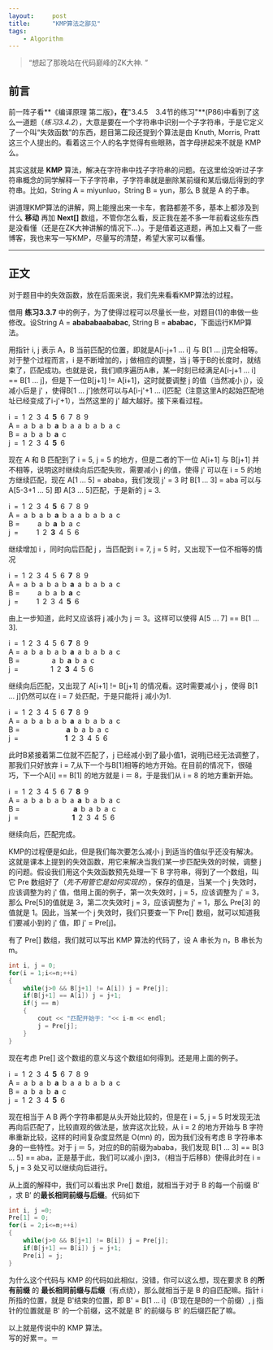 ```yaml
---
layout:     post
title:      "KMP算法之鄙见"
tags:
    - Algorithm
---
```


> “想起了那晚站在代码巅峰的ZK大神. ”


## 前言

前一阵子看**《编译原理 第二版》**，在**"3.4.5 &ensp; 3.4节的练习"**(P86)中看到了这么一道题（*练习3.4.2*），大意是要在一个字符串中识别一个子字符串，于是它定义了一个叫“失效函数”的东西，题目第二段还提到个算法是由 Knuth, Morris, Pratt 这三个人提出的。看着这三个人的名字觉得有些眼熟，首字母拼起来不就是 KMP 么。

其实这就是 **KMP** 算法，解决在字符串中找子字符串的问题。在这里给没听过子字符串概念的同学解释一下子字符串，子字符串就是删除某前缀和某后缀后得到的字符串。比如，String A = miyunluo，String B = yun，那么 B 就是 A 的子串。

讲道理KMP算法的讲解，网上能搜出来一卡车，套路都差不多，基本上都涉及到什么 **移动** 再加 **Next[]** 数组，不管你怎么看，反正我在差不多一年前看这些东西是没看懂（还是在ZK大神讲解的情况下...）。于是借着这道题，再加上又看了一些博客，我也来写一写KMP，尽量写的清楚，希望大家可以看懂。

---

## 正文

对于题目中的失效函数，放在后面来说，我们先来看看KMP算法的过程。

借用 **练习3.3.7** 中的例子，为了使得过程可以尽量长一些，对题目(1)的串做一些修改。设String A = **abababaababac**, String B = **ababac**，下面运行KMP算法。

用指针 i, j 表示 A，B 当前匹配的位置，即就是A[i-j+1 ... i] 与 B[1 ... j]完全相等。对于整个过程而言，i 是不断增加的，j 做相应的调整，当 j 等于B的长度时，就结束了，匹配成功。也就是说，我们顺序遍历A串，某一时刻已经满足A[i-j+1 ... i] == B[1 ... j]，但是下一位B[j+1] != A[i+1]，这时就要调整 j 的值（当然减小 j），设减小后是 j' ，使得B[1 ... j']依然可以与A[i-j'+1 ... i]匹配（注意这里A的起始匹配地址已经变成了i-j'+1），当然这里的 j' 越大越好。接下来看过程。

i&ensp;=&ensp;1&ensp;2&ensp;3&ensp;4&ensp;**5**&ensp;6&ensp;7&ensp;8&ensp;9<br>
A =&ensp;a&ensp;b&ensp;a&ensp;b&ensp;**a**&ensp;b&ensp;a&ensp;a&ensp;b&ensp;a&ensp;b&ensp;a&ensp;c<br>
B =&ensp;a&ensp;b&ensp;a&ensp;b&ensp;**a**&ensp;c<br>
j&ensp;=&ensp;1&ensp;2&ensp;3&ensp;4&ensp;**5**&ensp;6

现在 A 和 B 匹配到了 i = 5, j = 5 的地方，但是二者的下一位 A[i+1] 与 B[j+1] 并不相等，说明这时继续向后匹配失败，需要减小 j 的值，使得 j' 可以在 i = 5 的地方继续匹配，现在 A[1 ... 5] = ababa，我们发现 j' = 3 时 B[1 ... 3] = aba 可以与 A[5-3+1 ... 5] 即 A[3 ... 5]匹配，于是新的 j = 3.

i&ensp;=&ensp;1&ensp;2&ensp;3&ensp;4&ensp;**5**&ensp;6&ensp;7&ensp;8&ensp;9<br>
A =&ensp;a&ensp;b&ensp;a&ensp;b&ensp;**a**&ensp;b&ensp;a&ensp;a&ensp;b&ensp;a&ensp;b&ensp;a&ensp;c<br>
B =&ensp;&ensp;&ensp;&ensp;&ensp;a&ensp;b&ensp;**a**&ensp;b&ensp;a&ensp;c<br>
j&ensp;=&ensp;&ensp;&ensp;&ensp;&ensp;1&ensp;2&ensp;**3**&ensp;4&ensp;5&ensp;6

继续增加 i ，同时向后匹配 j ，当匹配到 i = 7, j = 5 时，又出现下一位不相等的情况

i&ensp;=&ensp;1&ensp;2&ensp;3&ensp;4&ensp;5&ensp;6&ensp;**7**&ensp;8&ensp;9<br>
A =&ensp;a&ensp;b&ensp;a&ensp;b&ensp;a&ensp;b&ensp;**a**&ensp;a&ensp;b&ensp;a&ensp;b&ensp;a&ensp;c<br>
B =&ensp;&ensp;&ensp;&ensp;&ensp;a&ensp;b&ensp;a&ensp;b&ensp;**a**&ensp;c<br>
j&ensp;=&ensp;&ensp;&ensp;&ensp;&ensp;1&ensp;2&ensp;3&ensp;4&ensp;**5**&ensp;6

由上一步知道，此时又应该将 j 减小为 j ＝ 3。这样可以使得 A[5 ... 7] == B[1 ... 3].

i&ensp;=&ensp;1&ensp;2&ensp;3&ensp;4&ensp;5&ensp;6&ensp;**7**&ensp;8&ensp;9<br>
A =&ensp;a&ensp;b&ensp;a&ensp;b&ensp;a&ensp;b&ensp;**a**&ensp;a&ensp;b&ensp;a&ensp;b&ensp;a&ensp;c<br>
B =&ensp;&ensp;&ensp;&ensp;&ensp;&ensp;&ensp;&ensp;&ensp;a&ensp;b&ensp;**a**&ensp;b&ensp;a&ensp;c<br>
j&ensp;=&ensp;&ensp;&ensp;&ensp;&ensp;&ensp;&ensp;&ensp;&ensp;1&ensp;2&ensp;**3**&ensp;4&ensp;5&ensp;6

继续向后匹配，又出现了 A[i+1] != B[j+1] 的情况看。这时需要减小 j ，使得 B[1 ... j]仍然可以在 i = 7 处匹配，于是只能将 j 减小为1.

i&ensp;=&ensp;1&ensp;2&ensp;3&ensp;4&ensp;5&ensp;6&ensp;**7**&ensp;8&ensp;9<br>
A =&ensp;a&ensp;b&ensp;a&ensp;b&ensp;a&ensp;b&ensp;**a**&ensp;a&ensp;b&ensp;a&ensp;b&ensp;a&ensp;c<br>
B =&ensp;&ensp;&ensp;&ensp;&ensp;&ensp;&ensp;&ensp;&ensp;&ensp;&ensp;&ensp;&ensp;**a**&ensp;b&ensp;a&ensp;b&ensp;a&ensp;c<br>
j&ensp;=&ensp;&ensp;&ensp;&ensp;&ensp;&ensp;&ensp;&ensp;&ensp;&ensp;&ensp;&ensp;&ensp;**1**&ensp;2&ensp;3&ensp;4&ensp;5&ensp;6

此时B紧接着第二位就不匹配了，j 已经减小到了最小值1，说明j已经无法调整了，那我们只好放弃 i = 7,从下一个与B[1]相等的地方开始。在目前的情况下，很碰巧，下一个A[i] == B[1] 的地方就是 i ＝ 8，于是我们从 i = 8 的地方重新开始。

i&ensp;=&ensp;1&ensp;2&ensp;3&ensp;4&ensp;5&ensp;6&ensp;7&ensp;**8**&ensp;9<br>
A =&ensp;a&ensp;b&ensp;a&ensp;b&ensp;a&ensp;b&ensp;a&ensp;**a**&ensp;b&ensp;a&ensp;b&ensp;a&ensp;c<br>
B =&ensp;&ensp;&ensp;&ensp;&ensp;&ensp;&ensp;&ensp;&ensp;&ensp;&ensp;&ensp;&ensp;&ensp;&ensp;**a**&ensp;b&ensp;a&ensp;b&ensp;a&ensp;c<br>
j&ensp;=&ensp;&ensp;&ensp;&ensp;&ensp;&ensp;&ensp;&ensp;&ensp;&ensp;&ensp;&ensp;&ensp;&ensp;&ensp;**1**&ensp;2&ensp;3&ensp;4&ensp;5&ensp;6

继续向后，匹配完成。

KMP的过程便是如此，但是我们每次要怎么减小 j 到适当的值似乎还没有解决。这就是课本上提到的失效函数，用它来解决当我们某一步匹配失效的时候，调整 j 的问题。假设我们用这个失效函数预先处理一下 B 字符串，得到了一个数组，叫它 Pre 数组好了（*先不用管它是如何实现的*），保存的值是，当某一个 j 失效时，应该调整为的 j' 值，借用上面的例子，第一次失效时，j = 5，应该调整为 j' = 3，那么 Pre[5]的值就是 3，第二次失效时 j = 3，应该调整为 j' = 1，那么 Pre[3] 的值就是 1。因此，当某一个 j 失效时，我们只要查一下 Pre[] 数组，就可以知道我们要减小到的 j' 值，即 j' = Pre[j]。

有了 Pre[] 数组，我们就可以写出 KMP 算法的代码了，设 A 串长为 n，B 串长为 m。

``` c++
int i, j = 0;
for(i = 1;i<=n;++i)
{
	while(j>0 && B[j+1] != A[i]) j = Pre[j];
	if(B[j+1] == A[i]) j = j+1;
	if(j == m)
	{
		cout << "匹配开始于: "<< i-m << endl;
		j = Pre[j];
	}
}
```
现在考虑 Pre[] 这个数组的意义与这个数组如何得到。还是用上面的例子。

i&ensp;=&ensp;1&ensp;2&ensp;3&ensp;4&ensp;**5**&ensp;6&ensp;7&ensp;8&ensp;9<br>
A =&ensp;a&ensp;b&ensp;a&ensp;b&ensp;**a**&ensp;b&ensp;a&ensp;a&ensp;b&ensp;a&ensp;b&ensp;a&ensp;c<br>
B =&ensp;a&ensp;b&ensp;a&ensp;b&ensp;**a**&ensp;c<br>
j&ensp;=&ensp;1&ensp;2&ensp;3&ensp;4&ensp;**5**&ensp;6

现在相当于 A B 两个字符串都是从头开始比较的，但是在 i = 5, j = 5 时发现无法再向后匹配了，比较直观的做法是，放弃这次比较，从 i = 2 的地方开始与 B 字符串重新比较，这样的时间复杂度显然是 O(mn) 的，因为我们没有考虑 B 字符串本身的一些特性。对于 j ＝ 5，对应的B的前缀为ababa，我们发现 B[1 ... 3] == B[3 ... 5] == aba，正是基于此，我们可以减小 j到3，（相当于后移B）使得此时在 i = 5, j = 3 处又可以继续向后进行。

从上面的解释中，我们可以看出求 Pre[] 数组，就相当于对于 B 的每一个前缀 B' ，求 B’ 的**最长相同前缀与后缀**。代码如下

``` c++
int i, j =0;
Pre[1] = 0;
for(i = 2;i<=m;++i)
{
	while(j>0 && B[j+1] != B[i]) j = Pre[j];
	if(B[j+1] == B[i]) j = j+1;
	Pre[i] = j;
}
```
为什么这个代码与 KMP 的代码如此相似，没错，你可以这么想，现在要求 B 的**所有前缀** 的 **最长相同前缀与后缀**（有点绕），那么就相当于是 B 的自匹配嘛。指针 i 所指的位置，就是 B'结束的位置，即 B' = B[1 ... i]（B'现在是B的一个前缀）, j 指针的位置就是 B' 的一个前缀，这不就是 B' 的前缀与 B' 的后缀匹配了嘛。

以上就是传说中的 KMP 算法。<br>
写的好累＝。＝
